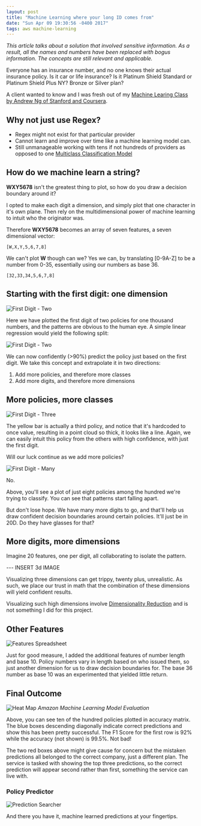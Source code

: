 ```yaml
---
layout: post
title: "Machine Learning where your long ID comes from"
date: "Sun Apr 09 19:30:56 -0400 2017"
tags: aws machine-learning
---
```


_This article talks about a solution that involved sensitive information.
As a result, all the names and numbers have been replaced with bogus
information.  The concepts are still relevant and applicable._

Everyone has an insurance number, and no one knows their actual insurance policy.
Is it car or life insurance? Is it Platinum Shield Standard or Platinum Shield
Plus NY? Bronze or Silver plan?

A client wanted to know and I was fresh out of my [Machine Learing Class by
Andrew Ng of Stanford and Coursera](https://www.coursera.org/learn/machine-learning).

## Why not just use Regex?

- Regex might not exist for that particular provider
- Cannot learn and improve over time like a machine learning model can.
- Still unmanageable working with tens if not hundreds of providers
  as opposed to one [Multiclass Classification Model](http://docs.aws.amazon.com/machine-learning/latest/dg/multiclass-classification.html)


## How do we machine learn a string?

**WXY5678** isn't the greatest thing to plot, so how do you draw a decision
boundary around it?

I opted to make each digit a dimension, and simply plot that one character in
it's own plane. Then rely on the multidimensional power of machine learning
to intuit who the originator was.

Therefore **WXY5678** becomes an array of seven features, a seven dimensional vector:

```
[W,X,Y,5,6,7,8]
```

We can't plot **W** though can we? Yes we can, by translating [0-9A-Z] to be
a number from 0-35, essentially using our numbers as base 36.

```
[32,33,34,5,6,7,8]
```

## Starting with the first digit: one dimension

![First Digit - Two](/public/images/machine-learning-ids/firstDigitTwoPolicies.png)

Here we have plotted the first digit of two policies for one thousand numbers,
and the patterns are obvious to the human eye. A simple linear regression
would yield the following split:

![First Digit - Two](/public/images/machine-learning-ids/firstDigitTwoPoliciesLinearRegression.png)

We can now confidently (>90%) predict the policy just based on the first digit.
We take this concept and extrapolate it in two directions:

1. Add more policies, and therefore more classes
2. Add more digits, and therefore more dimensions

## More policies, more classes

![First Digit - Three](/public/images/machine-learning-ids/firstDigitThreePolicies.png)

The yellow bar is actually a third policy, and notice that it's hardcoded to
once value, resulting in a point cloud so thick, it looks like a line.
Again, we can easily intuit this policy from the others with high confidence,
with just the first digit.

Will our luck continue as we add more policies?

![First Digit - Many](/public/images/machine-learning-ids/firstDigitManyPolicies.png)

No.

Above, you'll see a plot of just eight policies among the hundred we're trying
to classify. You can see that patterns start falling apart.

But don't lose hope. We have many more digits to go, and that'll help us draw
confident decision boundaries around certain policies. It'll just be in
20D. Do they have glasses for that?

## More digits, more dimensions

Imagine 20 features, one per digit, all collaborating to isolate the pattern.

--- INSERT 3d IMAGE

Visualizing three dimensions can get trippy, twenty plus, unrealistic.
As such, we place our trust in math that the combination of these dimensions
will yield confident results.

Visualizing such high dimensions involve [Dimensionality Reduction](https://en.wikipedia.org/wiki/Dimensionality_reduction)
and is not something I did for this project.

## Other Features

![Features Spreadsheet](/public/images/machine-learning-ids/ParachuteInsuranceNumbersExpandedFeatureList.jpg)

Just for good measure, I added the additional features of number length and base 10.
Policy numbers vary in length based on who issued them, so just another
dimension for us to draw decision boundaries for. The base 36 number as
base 10 was an experimented that yielded little return.


## Final Outcome

![Heat Map](/public/images/machine-learning-ids/PredictionHeatMap.jpg)
*Amazon Machine Learning Model Evaluation*

Above, you can see ten of the hundred policies plotted in accuracy matrix.
The blue boxes descending diagonally indicate correct predictions and show
this has been pretty successful. The F1 Score for the first row is 92% while
the accuracy (not shown) is 99.5%. Not bad!

The two red boxes above might give cause for concern but the mistaken predictions
all belonged to the correct company, just a different plan.
The service is tasked with showing the top three predictions, so the correct
prediction will appear second rather than first, something the service can
live with.

### Policy Predictor

![Prediction Searcher](/public/images/machine-learning-ids/Parachute_Policy_Predictor.jpg)

And there you have it, machine learned predictions at your fingertips.
